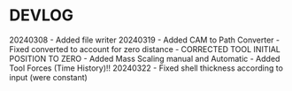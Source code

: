 # DEVLOG
20240308 - Added file writer
20240319 - Added CAM to Path Converter 
         - Fixed converted to account for zero distance 
         - CORRECTED TOOL INITIAL POSITION TO ZERO
         - Added Mass Scaling manual and Automatic
         - Added Tool Forces (Time History)!!
20240322 - Fixed shell thickness according to input (were constant) 
